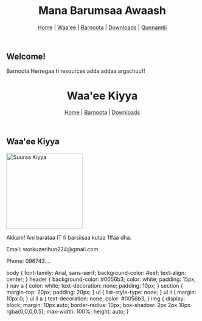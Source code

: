 
<!-- index.html -->
<!DOCTYPE html>
<html lang="om">
<head>
    <meta charset="UTF-8">
    <meta name="viewport" content="width=device-width, initial-scale=1.0">
    <title>Mana Barumsaa Awaash</title>
    <link rel="stylesheet" href="style.css">
</head>
<body>
    <header>
        <h1>Mana Barumsaa Awaash</h1>
        <nav>
            <a href="index.html">Home</a> |
            <a href="about.html">Waa'ee</a> |
            <a href="lessons.html">Barnoota</a> |
            <a href="downloads.html">Downloads</a> |
            <a href="contact.html">Qunnamtii</a>
        </nav>
    </header>
    <section>
        <h2>Welcome!</h2>
        <p>Barnoota Herregaa fi resources adda addaa argachuuf!</p>
    </section>
</body>
</html>

<!-- about.html -->
<!DOCTYPE html>
<html lang="om">
<head>
    <meta charset="UTF-8">
    <meta name="viewport" content="width=device-width, initial-scale=1.0">
    <title>Waa'ee Kiyya</title>
    <link rel="stylesheet" href="style.css">
</head>
<body>
    <header>
        <h1>Waa'ee Kiyya</h1>
        <nav>
            <a href="index.html">Home</a> |
            <a href="lessons.html">Barnoota</a> |
            <a href="downloads.html">Downloads</a>
        </nav>
    </header>
    <section>
        <h2>Waa'ee Kiyya</h2>
        <img src="images/mysuura.jpg" alt="Suuraa Kiyya" width="200">
        <p>Akkam! Ani barataa IT fi barsiisaa kutaa 1ffaa dha.</p>
        <p>Email: workuzerihun224@gmail.com</p>
        <p>Phone: 096743....</p>
    </section>
</body>
</html>

<!-- style.css -->
body {
    font-family: Arial, sans-serif;
    background-color: #eef;
    text-align: center;
}
header {
    background-color: #0056b3;
    color: white;
    padding: 15px;
}
nav a {
    color: white;
    text-decoration: none;
    padding: 10px;
}
section {
    margin-top: 20px;
    padding: 20px;
}
ul {
    list-style-type: none;
}
ul li {
    margin: 10px 0;
}
ul li a {
    text-decoration: none;
    color: #0056b3;
}
img {
    display: block;
    margin: 10px auto;
    border-radius: 10px;
    box-shadow: 2px 2px 10px rgba(0,0,0,0.5);
    max-width: 100%;
    height: auto;
}